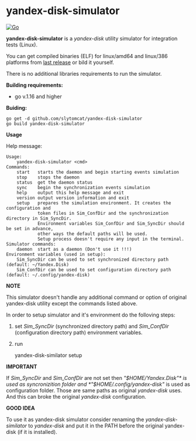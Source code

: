 # yandex-disk-simulator
[![Go](https://github.com/slytomcat/yandex-disk-simulator/actions/workflows/go.yml/badge.svg)](https://github.com/slytomcat/yandex-disk-simulator/actions/workflows/go.yml)

**yandex-disk-simulator** is a *yandex-disk* utility simulator for integration tests (Linux).

You can get compiled binaries (ELF) for linux/amd64 and linux/386 platforms from [last release](https://github.com/slytomcat/yandex-disk-simulator/releases/latest) or bild it yourself.

There is no additional libraries requirements to run the simulator.

**Building requirements:** 
 - go v.1.16 and higher

**Buiding:**

    go get -d github.com/slytomcat/yandex-disk-simulator
    go build yandex-disk-simulator

**Usage**

Help message:

    Usage:
        yandex-disk-simulator <cmd>
    Commands:
        start   starts the daemon and begin starting events simulation
        stop    stops the daemon
        status  get the daemon status
        sync    begin the synchronization events simulation
        help    output this help message and exit
        version output version information and exit
        setup   prepares the simulation environment. It creates the configuration and 
                token files in Sim_ConfDir and the synchronization directory in Sim_SyncDir.
                Environment variables Sim_ConfDir and Sim_SyncDir should be set in advance, 
                other ways the default paths will be used.
                Setup process doesn't require any input in the terminal.
    Simulator commands:
        daemon	start as a daemon (Don't use it !!!)
    Environment variables (used in setup):
        Sim_SyncDir	can be used to set synchronized directory path (default: ~/Yandex.Disk)
        Sim_ConfDir	can be used to set configuration directory path (default: ~/.config/yandex-disk)

**NOTE**

This simulator doesn't handle any additional command or option of original yandex-disk utility except the commands listed above.

In order to setup simulator and it's environment do the folloving steps:
1. set *Sim_SyncDir* (synchronized directory path) and *Sim_ConfDir* (configuration directory path) environment variables.
2. run

    yandex-disk-similator setup

**IMPORTANT**

If *Sim_SyncDir* and *Sim_ConfDir* are not set then *"$HOME/Yandex.Disk"* is used as syncronizition folder and *"$HOME/.config/yandex-disk"* is used as configuration folder. Those are same paths as original *yandex-disk* uses. And this can broke the original *yandex-disk* configuration.

**GOOD IDEA**

To use it as yandex-disk simulator consider renaming the *yandex-disk-similator* to *yandex-disk* and put it in the PATH before the original yandex-disk (if it is installed).

